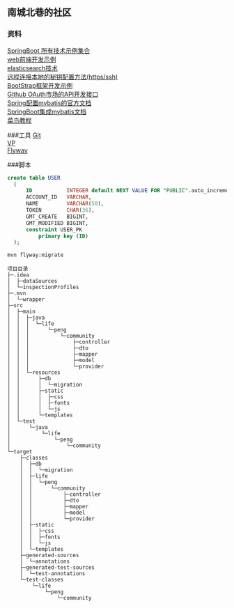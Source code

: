 ## 南城北巷的社区

### 资料   
[SpringBoot 所有技术示例集合](https://spring.io/guides)<br>
[web前端开发示例](https://spring.io/guides/gs/serving-web-content/)<br>
[elasticsearch技术](https://elasticsearch.cn/explore)  
[远程连接本地的秘钥配置方法(https/ssh)](https://developer.github.com/v3/guides/managing-deploy-keys/#deploy-keys)<br>
[BootStrap框架开发示例](https://v3.bootcss.com/getting-started/)<br>
[Github OAuth市场的API开发接口](https://developer.github.com/apps/building-github-apps/creating-a-github-app/)<br>
[Spring配置mybatis的官方文档](https://docs.spring.io/spring-boot/docs/2.0.0.RC1/reference/htmlsingle/#boot-features-embedded-database-support)<br>
[SpringBoot集成mybatis文档](http://mybatis.org/spring-boot-starter/mybatis-spring-boot-autoconfigure/)<br>
[菜鸟教程](https://www.runoob.com/mysql/mysql-insert-query.html)

###工具
[Git](https://git-scm.com/download)<br>
[VP](https://www.visual-paradigm.com)<br>
[Flyway](https://flywaydb.org/getstarted/firststeps/maven)

###脚本
```sql
create table USER
  (
      ID           INTEGER default NEXT VALUE FOR "PUBLIC".auto_increment,
      ACCOUNT_ID   VARCHAR,
      NAME         VARCHAR(50),
      TOKEN        CHAR(36),
      GMT_CREATE   BIGINT,
      GMT_MODIFIED BIGINT,
      constraint USER_PK
          primary key (ID)
  );
  ```
  ```bash
  mvn flyway:migrate
  ```

```
项目目录
├─.idea
│  ├─dataSources
│  └─inspectionProfiles
├─.mvn
│  └─wrapper
├─src
│  ├─main
│  │  ├─java
│  │  │  └─life
│  │  │      └─peng
│  │  │          └─community
│  │  │              ├─controller
│  │  │              ├─dto
│  │  │              ├─mapper
│  │  │              ├─model
│  │  │              └─provider
│  │  └─resources
│  │      ├─db
│  │      │  └─migration
│  │      ├─static
│  │      │  ├─css
│  │      │  ├─fonts
│  │      │  └─js
│  │      └─templates
│  └─test
│      └─java
│          └─life
│              └─peng
│                  └─community
└─target
    ├─classes
    │  ├─db
    │  │  └─migration
    │  ├─life
    │  │  └─peng
    │  │      └─community
    │  │          ├─controller
    │  │          ├─dto
    │  │          ├─mapper
    │  │          ├─model
    │  │          └─provider
    │  ├─static
    │  │  ├─css
    │  │  ├─fonts
    │  │  └─js
    │  └─templates
    ├─generated-sources
    │  └─annotations
    ├─generated-test-sources
    │  └─test-annotations
    └─test-classes
        └─life
            └─peng
                └─community
```